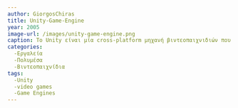 ```yaml
---
author: GiorgosChiras
title: Unity-Game-Engine
year: 2005
image-url: /images/unity-game-engine.png
caption: Το Unity είναι μία cross-platform μηχανή βιντεοπαιχνιδιών που δημιουργήθηκε απο την εταιρία Unity Technologies και κυκλοφόρησε για πρώτη φορά το 2005. Μπορεί να χρησιμοποιηθεί για την δημιουργία 3D, 2D, AR, VR παιχνιδιών σε όλες τις πλατφόρμες Desktop καθώς και σε Android/iOS. Σήμερα, είναι απο τις διασημότερες game engines και το "Go to" των beginner level developers αλλά και αρκετών indie game developer studios στον κόσμο χάρη του user-friendly περιβάλλον διεπαφής. 
categories:
  -Εργαλεία
  -Πολυμέσα
  -Βιντεοπαιχνίδια
tags:
  -Unity
  -video games
  -Game Engines
---
```

